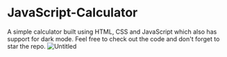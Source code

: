 # JavaScript-Calculator
A simple calculator built using HTML, CSS and JavaScript which also has support for dark mode. Feel free to check out the code and don't forget to star the repo.
![Untitled](https://user-images.githubusercontent.com/44538497/86923135-45719100-c14b-11ea-9f42-591c6ff35240.png)
